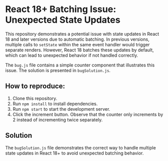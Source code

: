 # React 18+ Batching Issue: Unexpected State Updates

This repository demonstrates a potential issue with state updates in React 18 and later versions due to automatic batching.  In previous versions, multiple calls to `setState` within the same event handler would trigger separate renders. However, React 18 batches these updates by default, which can lead to unexpected behavior if not handled correctly.

The `bug.js` file contains a simple counter component that illustrates this issue. The solution is presented in `bugSolution.js`.

## How to reproduce:

1. Clone this repository.
2. Run `npm install` to install dependencies.
3. Run `npm start` to start the development server.
4. Click the increment button. Observe that the counter only increments by 2 instead of incrementing twice separately.

## Solution

The `bugSolution.js` file demonstrates the correct way to handle multiple state updates in React 18+ to avoid unexpected batching behavior.